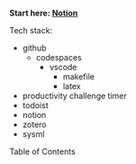 **Start here: [Notion](https://franrmueller.notion.site/bachelor-thesis-214170088c3680d0b1abf2b6b7b1744a)**

Tech stack:
- github
    - codespaces
        - vscode
            - makefile
            - latex
- productivity challenge timer
- todoist
- notion
- zotero
- sysml

Table of Contents
